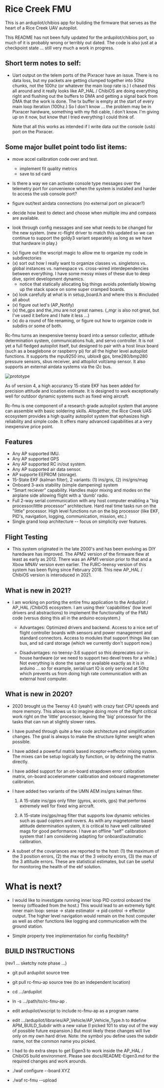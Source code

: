 # Rice Creek FMU

This is an ardupilot/chibios app for building the firmware that serves
as the heart of a Rice Creek UAV autopilot.

This README has not been fully updated for the ardupilot/chibios port,
so much of it is probably wrong or terribly out dated.  The code is
also just at a checkpoint state ... still very much a work in
progress.

## Short term notes to self:

* Uart output on the telem ports of the Pixracer have an issue.  There
  is no data loss, but my packets are getting clumped together into
  50hz chunks, not the 100hz (or whatever the main loop rate is.)  I
  chased this all around and it really looks like AP_HAL / ChibiOS are
  doing everything right and flushing out the buffers to DMA and
  getting a signal back from DMA that the work is done.  The tx buffer
  is empty at the start of every main loop iteration (100hz.)  So I
  don't know ... the problem may be in Pixracer hardware, something
  with my ftdi cable, I don't know.  I'm giving up on it now, but know
  that I tried everything I could think of.

  Note that all this works as intended if I write data out the console
  (usb) port on the Pixracer.

## Some major bullet point todo list items:

- move accel calibration code over and test.
  - implement fit quality metrics
  - save to sd card

- Is there a way we can activate console type messages over the
  telemetry port for convenience when the system is installed and
  harder to access the usb console port?

- figure out/test airdata connections (no external port on pixracer?)
- decide how best to detect and choose when multiple imu and compass
  are available.
- look through config messages and see what needs to be changed for
  the new system. (new rc-flight driver to match this updated so we
  can continue to support the goldy3 variant separately as long as we
  have that hardware in play.)
* (x) figure out the wscript magic to allow me to organize my code in
  subdirectories
* (x) sort out how I really want to organize classes vs. singletons
  vs. global instances vs. namespace vs. cross-wired interdependencies
  between everything.  I have some messy mixes of these due to deep
  dive, sprint development dynamics.
  * notice that statically allocating big things avoids potentially
    blowing up the stack space on some super cramped boards.
* (x) look carefully at what is in setup_board.h and where this is
  #included all about
* (x) figure out led's (AP_Notify)
* (x) the_gps and the_imu are not great names. (_mgr is also not great,
  but I've used it before and I hate it less ...)
* (x) do a round of file renaming, or figure out how to orgainize code in
  subdirs or some of both.

Rc-fmu turns an inexpensive teensy board into a sensor collector,
attitude determination system, communications hub, and servo
controller.  It is not yet a full fledged autopilot itself, but
designed to pair with a host linux board (such as a beaglebone or
raspberry pi) for all the higher level autopilot functions.  It
supports the mpu9250 imu, ublox8 gps, bme280/bmp280 pressure sensors,
sbus receiver, and attopilot volt/amp sensor.  It also supports an
external airdata systems via the i2c bus.

![prototype](images/IMG_20191118_064616925.jpg "Prototype board")

As of version 4, a high accurancy 15-state EKF has been added for
precision attitude and lcoation estimate. It is designed to work
exceptionally well for outdoor dynamic systems such as fixed wing
aircraft.

Rc-fmu is one component of a research grade autopilot system that
anyone can assemble with basic soldering skills.  Altogether, the Rice
Creek UAS ecosystem provides a high quality autopilot system that
ephasizes high reliability and simple code.  It offers many advanced
capabilities at a very inexpensive price point.

## Features

* Any AP supported IMU.
* Any AP supported GPS
* Any AP supported RC in/out system.
* Any AP supported air data sensor.
* AP supporte EEPROM (storage).
* 15-State EKF (kalman filter), 2 variants: (1) ins/gns, (2) ins/gns/mag
* Onboard 3-axis stability (simple dampening) system
* "Smart reciever" capability.  Handles major mixing and modes on the
  airplane side allowing flight with a 'dumb' radio.
* Full 2-way serial communication with any host computer enabling a 
  "big processor/little processor" architecture.  Hard real time tasks run on
  the "little" processor.  High level functions run on the big processor (like
  EKF, PID's, navigation, logging, communication, mission, etc.)
* Single grand loop architecture -- focus on simplicity over features.

## Flight Testing

* This system originated in the late 2000's and has been evolving as
  DIY haredware has improved.  The APM2 version of the firmware flew
  at least as early as 2012.  There was an APM1 version prior to that
  and a Xbow MNAV version even earlier.  The PJRC-teensy version of
  this system has been flying since February 2018.  This new AP_HAL /
  ChibiOS version is interoduced in 2021.

## What is new in 2021?

* I am working on porting the entire fmu application to the Ardupilot
  / AP_HAL /ChibiOS ecosystem.  I am using their 'capabilities' (low
  level drivers and abstractions) to implement the functionality of
  the FMU code (versus doing this all in the arduino ecosystem.)

  * Advantages: Optimized drivers and backend.  Access to a nice set
    of flight controller boards with sensors and power management and
    standard connectors.  Access to modules that support things like
    can bus, and sd card storage (which we currently don't support
    now.)
    
  * Disadvantages: no teensy-3.6 support so this deprecates our
    in-house hardware (or we need to support two devel trees for a
    while.)  Not everything is done the same or available exactly as
    it is in arduino ... so for example, serial/uart IO is only
    serviced at 50hz which prevents us from doing high rate
    communication with an external host computer.

## What is new in 2020?

* 2020 brought us the Teensy 4.0 (yeah!) with crazy fast CPU speeds
  and more memory.  This allows us to imagine doing more of the flight
  critical work right on the 'little' processor, leaving the 'big'
  processor for the tasks that can run at slightly slower rates.

* I have pushed through quite a few code architecture and
  simplification changes.  The goal is always to make the structure
  lighter weight when possible.

* I have added a powerful matrix based inceptor->effector mixing
  system.  The mixes can be setup logically by function, or by
  defining the matrix directly.

* I have added support for an on-board strapdown error calibration
  matrix, on-board accelerometer calibration and onboard magenetometer
  calibration.

* I have added two variants of the UMN AEM ins/gns kalman filter.

  1. A 15-state ins/gps only filter (gyros, accels, gps) that performs
     extremely well for fixed wing aircraft.

  2. A 15-state ins/gps/mag filter that supports low dynamic vehicles
     such as quad copters and rovers.  As with any magnetomter based
     attitude determination system, it is critical to have well
     calibrated mags for good performance.  I have an offline "self"
     calibration system that I am considering adapting for
     onboard/automatic calibration.

* A subset of the covariances are reported to the host: (1) the
  maximum of the 3 position errors, (2) the max of the 3 velocity
  errors, (3) the max of the 3 attitude errors.  These are statistical
  estimates, but can be useful for monitoring the health of the ekf
  solution.

# What is next?

* I would like to investigate running inner loop PID control onboard
  the teensy (offloaded from the host.)  This would lead to an
  extremely tight inner main loop: sense -> state estimator -> pid
  control -> effector output.  The higher level navigation would
  remain on the host computer as well as other functions like logging
  and communication with the ground station.

* Simple property tree implementation for config flexibility?

## BUILD INSTRUCTIONS

(rev1 ... sketchy note phase ...)

* git pull ardupilot source tree
* git pull rc-fmu-ap source tree (to an independent location)
* cd .../ardupilot
* ln -s .../path/to/rc-fmu-ap .
* edit ardupilot/wscript to include rc-fmu-ap as a program name

* edit …/ardupilot/libraries/AP_Vehicle/AP_Vehicle_Type.h to #define
  APM_BUILD_Subdir with a new value (I picked 101 to stay out of the
  way of possible future expansion.) But most likely these changes
  will live only on my own hard drive. Note: the symbol you define
  uses the subdir name, not the common name you picked.

* I had to do extra steps to get Eigen3 to work inside the AP_HAL /
  ChibiOS build environment.  Please see docs/README-Eigen3.md for the
  required changes and work arounds.

* ./waf configure --board XYZ
* ./waf rc-fmu --upload


